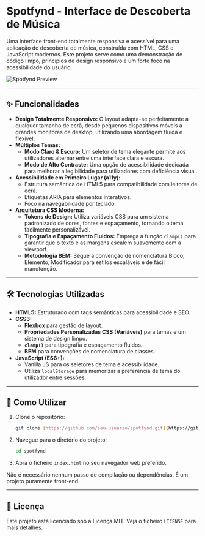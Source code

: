 # Spotfynd - Interface de Descoberta de Música

Uma interface front-end totalmente responsiva e acessível para uma aplicação de descoberta de música, construída com HTML, CSS e JavaScript modernos. Este projeto serve como uma demonstração de código limpo, princípios de design responsivo e um forte foco na acessibilidade do usuário.

![Spotfynd Preview](https://storage.googleapis.com/gemini-prod-us-west1-assets/e6034c44243b35a3/spotfynd_demo.gif)

---

## ✨ Funcionalidades

* **Design Totalmente Responsivo:** O layout adapta-se perfeitamente a qualquer tamanho de ecrã, desde pequenos dispositivos móveis a grandes monitores de desktop, utilizando uma abordagem fluida e flexível.
* **Múltiplos Temas:**
    * **Modo Claro & Escuro:** Um seletor de tema elegante permite aos utilizadores alternar entre uma interface clara e escura.
    * **Modo de Alto Contraste:** Uma opção de acessibilidade dedicada para melhorar a legibilidade para utilizadores com deficiência visual.
* **Acessibilidade em Primeiro Lugar (a11y):**
    * Estrutura semântica de HTML5 para compatibilidade com leitores de ecrã.
    * Etiquetas ARIA para elementos interativos.
    * Foco na navegabilidade por teclado.
* **Arquitetura CSS Moderna:**
    * **Tokens de Design:** Utiliza variáveis CSS para um sistema padronizado de cores, fontes e espaçamento, tornando o tema facilmente personalizável.
    * **Tipografia e Espaçamento Fluidos:** Emprega a função `clamp()` para garantir que o texto e as margens escalem suavemente com a viewport.
    * **Metodologia BEM:** Segue a convenção de nomenclatura Bloco, Elemento, Modificador para estilos escaláveis e de fácil manutenção.

---

## 🛠️ Tecnologias Utilizadas

* **HTML5:** Estruturado com tags semânticas para acessibilidade e SEO.
* **CSS3:**
    * **Flexbox** para gestão de layout.
    * **Propriedades Personalizadas CSS (Variáveis)** para temas e um sistema de design limpo.
    * **`clamp()`** para tipografia e espaçamento fluidos.
    * **BEM** para convenções de nomenclatura de classes.
* **JavaScript (ES6+):**
    * Vanilla JS para os seletores de tema e acessibilidade.
    * Utiliza `localStorage` para memorizar a preferência de tema do utilizador entre sessões.

---

## 🚀 Como Utilizar

1.  Clone o repositório:
    ```bash
    git clone [https://github.com/seu-usuario/spotfynd.git](https://github.com/seu-usuario/spotfynd.git)
    ```
2.  Navegue para o diretório do projeto:
    ```bash
    cd spotfynd
    ```
3.  Abra o ficheiro `index.html` no seu navegador web preferido.

Não é necessário nenhum passo de compilação ou dependências. É um projeto puramente front-end.

---

## 📜 Licença

Este projeto está licenciado sob a Licença MIT. Veja o ficheiro `LICENSE` para mais detalhes.
